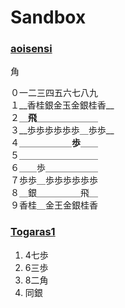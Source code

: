 

# Sandbox

### [aoisensi](http://twitter.com/aoisensi)

角

０一二三四五六七八九  
１__香桂銀金玉金銀桂香__  
２＿__飛__＿＿＿＿＿＿＿    
３__歩歩歩歩歩歩＿歩歩__  
４＿＿＿＿＿＿__歩__＿＿  
５＿＿＿＿＿＿＿＿＿  
６＿＿歩＿＿＿＿＿＿  
７歩歩＿歩歩歩歩歩歩  
８＿銀＿＿＿＿＿飛＿  
９香桂＿金王金銀桂香  

### [Togaras1](http://twitter.com/Togaras1)



1. 4七歩
2. 6三歩
3. 8二角 
4. 同銀